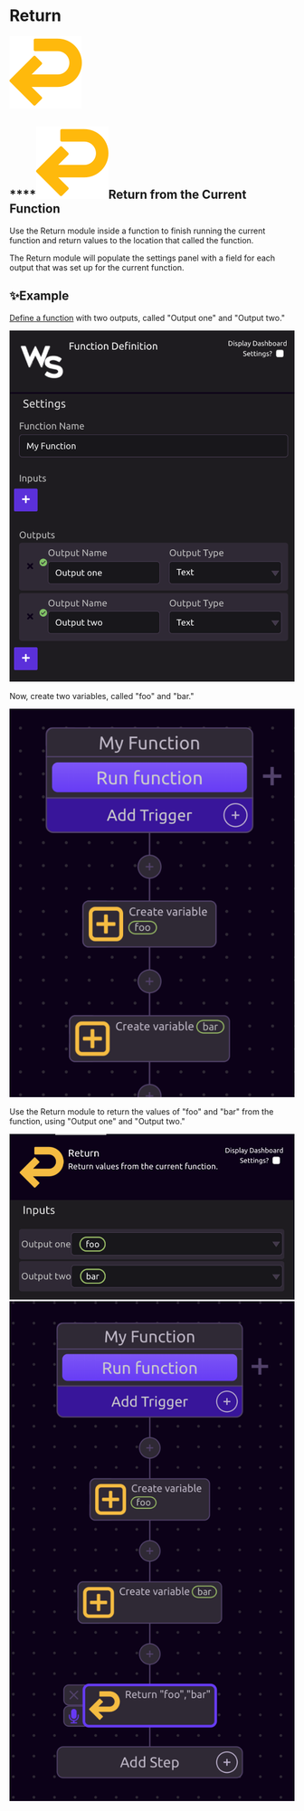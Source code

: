# Return

![Return values from the current function.](../../../.gitbook/assets/return.png)

## \*\*\*\*![](../../../.gitbook/assets/return.png)**Return from the Current Function**

Use the Return module inside a function to finish running the current function and return values to the location that called the function.

The Return module will populate the settings panel with a field for each output that was set up for the current function.

## ✨Example

[Define a function](function-definition.md) with two outputs, called "Output one" and "Output two."

![](../../../.gitbook/assets/screen-shot-2019-07-16-at-10.59.46-am.png)

Now, create two variables, called "foo" and "bar."

![](../../../.gitbook/assets/screen-shot-2019-07-16-at-11.03.52-am.png)

Use the Return module to return the values of "foo" and "bar" from the function, using "Output one" and "Output two."

![](../../../.gitbook/assets/screen-shot-2019-07-16-at-11.00.29-am.png) ![](../../../.gitbook/assets/screen-shot-2019-07-16-at-11.00.48-am.png) 

